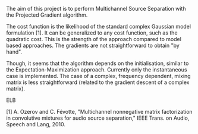 The aim of this project is to perform Multichannel Source Separation with the Projected Gradient algorithm.

The cost function is the likelihood of the standard complex Gaussian model formulation [1].
It can be generalized to any cost function, such as the quadratic cost. This is the strength of the approach 
compared to model based approaches.
The gradients are not straightforward to obtain "by hand".

Though, it seems that the algorithm depends on the initialisation, similar to the Expectation-Maximization approach.
Currently only the instantaneous case is implemented. 
The case of a complex, frequency dependent, mixing matrix is less straightforward 
(related to the gradient descent of a complex matrix).

ELB

[1] A. Ozerov and C. Févotte, 
"Multichannel nonnegative matrix factorization in convolutive mixtures for audio source separation," 
IEEE Trans. on Audio, Speech and Lang, 2010.
